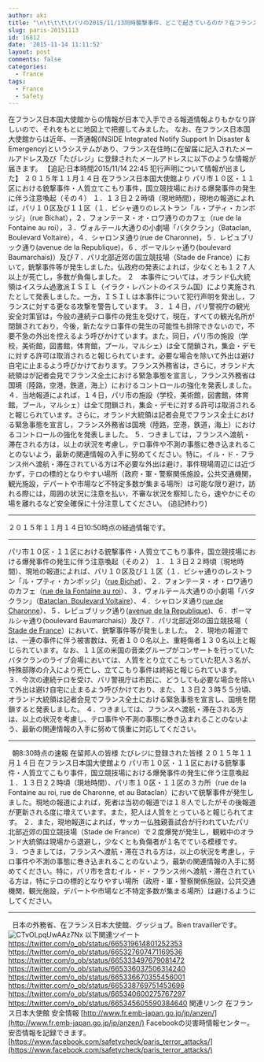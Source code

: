 ```yaml
---
author: aki
title: "\n\t\t\t\tパリの2015/11/13同時襲撃事件、どこで起きているのか？在フランス日本大使館からの情報から。\t\t"
slug: paris-20151113
id: 16812
date: '2015-11-14 11:11:52'
layout: post
comments: false
categories:
  - france
tags:
  - France
  - Safety
---
```


在フランス日本国大使館からの情報が日本で入手できる報道情報よりもかなり詳しいので、それをもとに地図上で把握してみました。 なお、在フランス日本国大使館からは近年、一斉通報(INSIDE Integrated Notify Support In Disaster & Emergency)というシステムがあり、フランス在住時に在留届に記入されたメールアドレス及び「たびレジ」<wbr>に登録されたメールアドレスに以下のような情報が届きます。 【追記:日本時間2015/11/14 22:45 犯行声明について情報が出ました】 ２０１５年１１月１４日 在フランス日本国大使館より パリ市１０区・１１区における銃撃事件・人質立てこもり事件，国立競技場における爆発事件の発生に伴う注意喚起（その４） １．１３日２２時頃（現地時間），現地の報道によれば，パリ１０区及び１１区（１．ビシャ通りのレストラン「ル・プティ・カンボッジ」（rue Bichat），２．フォンテーヌ・オ・ロワ通りのカフェ（rue de la Fontaine au roi），３．ヴォルテール大通りの小劇場「バタクラン」（Bataclan, Boulevard Voltaire），４．シャロンヌ通り(rue de Charonne)，５．レピュブリック通り(avenue de la Republique)，６．ボーマルシャ通り(boulevard Baumarchais)）及び７．パリ北部近郊の国立競技場（Stade de France）において，銃撃事件等が発生しました。仏政府の発表によれば，少なくとも１２７人以上が死亡し，多数が負傷しました。 ２　本事件については，オランド仏大統領はイスラム過激派ＩＳＩＬ（イラク・レバントのイスラム国）により実施されたとして発表しました。一方，ＩＳＩＬは本事件について犯行声明を発出し，フランスに対する更なる攻撃を警告しています。 ３．１４日，パリ警視庁の観光安全対策官は，今般の連続テロ事件の発生を受けて，現在，すべての観光名所が閉鎖されており，今後，新たなテロ事件の発生の可能性も排除できないので，不要不急の外出を控えるよう呼びかけています。また，同日，パリ市の施設（学校，美術館，図書館，体育館，プール，マルシェ）は全て閉鎖され，集会・デモに対する許可は取消されると報じられています。必要な場合を除いて外出は避け自宅に止まるよう呼びかけております。フランス外務省は，さらに，オランド大統領はが記者会見でフランス全土における緊急事態を宣言し，フランス外務省は国境（陸路，空港，鉄道，海上）におけるコントロールの強化を発表しました。 ４．当地報道によれば，１４日，パリ市の施設（学校，美術館，図書館，体育館，プール，マルシェ）は全て閉鎖され，集会・デモに対する許可は取消されると報じられています。さらに，オランド大統領は記者会見でフランス全土における緊急事態を宣言し，フランス外務省は国境（陸路，空港，鉄道，海上）におけるコントロールの強化を発表しました。 ５．つきましては，フランスへ渡航・滞在される方は，以上の状況を考慮し，テロ事件や不測の事態に巻き込まれることのないよう，最新の関連情報の入手に努めてください。特に，イル・ド・フランス州へ渡航・滞在されている方は不必要な外出は避け，事件現場周辺には近づかず，テロの標的となりやすい場所（政府・軍・警察関係施設，公共交通機関，観光施設，デパートや市場など不特定多数が集まる場所）は可能な限り避け，訪れる際には，周囲の状況に注意を払い，不審な状況を察知したら，速やかにその場を離れるなど安全確保に十分注意してください。 (追記終わり)

* * *

２０１５年１１月１４日10:50時点の経過情報です。

* * *

パリ市１０区・１１区における銃撃事件・人質立てこもり事件，<wbr>国立競技場における爆発事件の発生に伴う注意喚起（その２） １．１３日２２時頃（現地時間）、現地の報道によれば、<wbr>パリ１０区及び１１区（１．ビシャ通りのレストラン「ル・<wbr>プティ・カンボッジ」（[rue Bichat](https://www.google.co.jp/maps/place/Rue+Bichat,+75010+Paris,+%E3%83%95%E3%83%A9%E3%83%B3%E3%82%B9/@48.8724188,2.3646277,17z/data=!3m1!4b1!4m2!3m1!1s0x47e66e0a3b8ba0cf:0xc608bd4b7b09d66c?hl=ja)）、２．フォンテーヌ・オ・ロワ通りのカフェ（<wbr>[rue de la Fontaine au roi](https://www.google.co.jp/maps/place/Rue+de+la+Fontaine+au+Roi,+75011+Paris,+%E3%83%95%E3%83%A9%E3%83%B3%E3%82%B9/@48.8681625,2.3715425,17z/data=!3m1!4b1!4m2!3m1!1s0x47e66de389e9c201:0x82a1ef10b72bf511?hl=ja)）、３．ヴォルテール大通りの小劇場「バタクラン」（<wbr>[Bataclan, Boulevard Voltaire](https://www.google.co.jp/maps/place/Bataclan/@48.8630099,2.3684271,17z/data=!3m1!4b1!4m2!3m1!1s0x47e66dfc56fa1dc7:0x852bb2ca8759e6e1?hl=ja)）、４．シャロンヌ通り[rue de Charonne](https://www.google.co.jp/maps/place/Rue+de+Charonne,+Paris,+%E3%83%95%E3%83%A9%E3%83%B3%E3%82%B9/@48.8544185,2.3818652,17z/data=!3m1!4b1!4m2!3m1!1s0x47e6720a188ee00d:0x6e824597cec8031b?hl=ja)）、５．レピュブリック通り([avenue de la Republique](https://www.google.co.jp/maps/place/Avenue+de+la+R%C3%A9publique,+75011+Paris,+%E3%83%95%E3%83%A9%E3%83%B3%E3%82%B9/@48.864847,2.374557,17z/data=!3m1!4b1!4m2!3m1!1s0x47e66dfad98e894d:0xb41806ebdd85ef6d?hl=ja))、６．ボーマルシャ通り(<wbr>boulevard Baumarchais)）及び７．パリ北部近郊の国立競技場（<wbr>[Stade de France](https://www.google.co.jp/maps/place/%E3%82%B9%E3%82%BF%E3%83%83%E3%83%89%E3%83%BB%E3%83%89%E3%83%BB%E3%83%95%E3%83%A9%E3%83%B3%E3%82%B9/@48.9244592,2.3579758,17z/data=!3m1!4b1!4m2!3m1!1s0x47e66ebadd2263bf:0x70c04f7109156311?hl=ja)）において、銃撃事件等が発生しました。 ２．現地の報道では、一連の事件に伴う被害数は、<wbr>死者１００名以上、重軽傷者１３０名以上と報じられています。<wbr>なお、<wbr>１１区の米国の音楽グループがコンサートを行っていたバタクラン<wbr>のライブ会場においては、<wbr>人質をとり立てこもっていた犯人３名が、<wbr>特殊部隊の介入により死亡し、<wbr>立てこもり事件は終結と報じられています。 ３．今次の連続テロを受け、パリ警視庁は市民に、<wbr>どうしても必要な場合を除いて外出は避け自宅に止まるよう呼びか<wbr>けており、また、１３日２３時５５分頃、<wbr>オランド大統領は記者会見でフランス全土における緊急事態を宣言<wbr>し、国境を閉鎖すると発表しました。 ４．つきましては、フランスへ渡航・滞在される方は、<wbr>以上の状況を考慮し、<wbr>テロ事件や不測の事態に巻き込まれることのないよう、<wbr>最新の関連情報の入手に努めて慎重に対応してください。

* * *

  朝8:30時点の速報 在留邦人の皆様 たびレジに登録された皆様 ２０１５年１１月１４日 在フランス日本国大使館より パリ市１０区・１１区における銃撃事件・人質立てこもり事件，<wbr>国立競技場における爆発事件の発生に伴う注意喚起 １．１３日２２時頃（現地時間）、パリ市１０区・<wbr>１１区の３カ所（rue de la Fontaine au roi, rue de Charonne, et au Bataclan）において銃撃事件が発生しました。<wbr>現地の報道によれば，<wbr>死者は当初の報道では１８人でしたがその後報道が更新される度に<wbr>増えています。また，犯人は人質をとっていると報じられてます。 ２．また，現地報道によれば，<wbr>サッカー仏独親善試合が行われていたパリ北部近郊の国立競技場（<wbr>Stade de France）で２度爆発が発生し，<wbr>観戦中のオランド大統領は現場から退避し，<wbr>少なくとも負傷者が１名でている模様です。 ３．つきましては，フランスへ渡航・滞在される方は，<wbr>以上の状況を考慮し，<wbr>テロ事件や不測の事態に巻き込まれることのないよう，<wbr>最新の関連情報の入手に努めてください。特に，<wbr>パリ市を含むイル・ド・フランス州へ渡航・滞在されている方は，<wbr>特にテロの標的となりやすい場所（政府・軍・警察関係施設，<wbr>公共交通機関，観光施設，<wbr>デパートや市場など不特定多数が集まる場所）<wbr>は避けるようにしてください。

* * *

  日本の外務省、在フランス日本大使館、グッジョブ。Bien travaillerです。 ![CTvOLpqUwAAz7Nx](https://aki.shirai.as/wp-content/uploads/2015/11/CTvOLpqUwAAz7Nx.png) 以下関連ツイート https://twitter.com/o_ob/status/665319614801252353 https://twitter.com/o_ob/status/665327607471169536 https://twitter.com/o_ob/status/665333497679081472 https://twitter.com/o_ob/status/665336037506314240 https://twitter.com/o_ob/status/665336670355456001 https://twitter.com/o_ob/status/665338769751453696 https://twitter.com/o_ob/status/665340600275767297 https://twitter.com/o_ob/status/665345605590384640 関連リンク 在フランス日本大使館 安全情報 [http://www.fr.emb-japan.go.jp/jp/anzen/](http://www.fr.emb-japan.go.jp/jp/anzen/) Facebookの災害時情報センター。安否情報を記録できます。 [https://www.facebook.com/safetycheck/paris_terror_attacks/](https://www.facebook.com/safetycheck/paris_terror_attacks/)